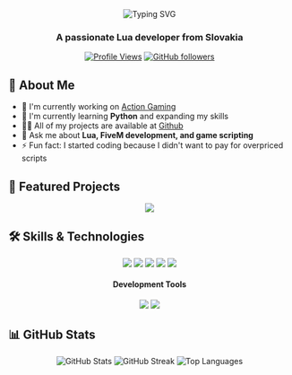 <div align="center">
  <img src="https://readme-typing-svg.herokuapp.com?font=Fira+Code&size=27&duration=3000&pause=1000&color=2F81F7&center=true&vCenter=true&width=435&lines=Hi+there%2C+I'm+f1f+%F0%9F%91%8B;Lua+Developer;FiveM+Enthusiast;Always+learning+new+things" alt="Typing SVG" />
</div>

<h3 align="center">A passionate Lua developer from Slovakia</h3>

<div align="center">

[![Profile Views](https://komarev.com/ghpvc/?username=f1fSK&label=Profile%20views&color=0e75b6&style=flat)](https://github.com/f1fSK)
[![GitHub followers](https://img.shields.io/github/followers/f1fSK?label=Followers&style=social)](https://github.com/f1fSK?tab=followers)

</div>

## 🧐 About Me

- 🔭 I'm currently working on [Action Gaming](https://discord.gg/2dm9Jw2Smj)
- 🌱 I'm currently learning **Python** and expanding my skills
- 👨‍💻 All of my projects are available at [Github](https://github.com/f1fSK)
- 💬 Ask me about **Lua, FiveM development, and game scripting**
- ⚡ Fun fact: I started coding because I didn't want to pay for overpriced scripts

## 🚀 Featured Projects

<div align="center">
  <a href="https://github.com/f1fSK/project-name">
    <img src="https://github-readme-stats.vercel.app/api/pin/?username=f1fSK&repo=txadminlogs&theme=dark" />
  </a>
</div>

## 🛠️ Skills & Technologies

<div align="center">
  <img src="https://img.shields.io/badge/Lua-2C2D72?style=for-the-badge&logo=lua&logoColor=white" />
  <img src="https://img.shields.io/badge/JavaScript-F7DF1E?style=for-the-badge&logo=javascript&logoColor=black" />
  <img src="https://img.shields.io/badge/HTML5-E34F26?style=for-the-badge&logo=html5&logoColor=white" />
  <img src="https://img.shields.io/badge/CSS3-1572B6?style=for-the-badge&logo=css3&logoColor=white" />
  <img src="https://img.shields.io/badge/Python-3776AB?style=for-the-badge&logo=python&logoColor=white" />
</div>

<h4 align="center">Development Tools</h4>
<div align="center">
  <img src="https://img.shields.io/badge/VSCode-007ACC?style=for-the-badge&logo=visual-studio-code&logoColor=white" />
  <img src="https://img.shields.io/badge/GitHub-181717?style=for-the-badge&logo=github&logoColor=white" />
</div>

## 📊 GitHub Stats

<div align="center">
  <img src="https://github-readme-stats.vercel.app/api?username=f1fSK&show_icons=true&theme=dark" alt="GitHub Stats" />
  <img src="https://github-readme-streak-stats.herokuapp.com/?user=f1fSK&theme=dark" alt="GitHub Streak" />
  <img src="https://github-readme-stats.vercel.app/api/top-langs/?username=f1fSK&layout=compact&theme=dark" alt="Top Languages" />
</div>
